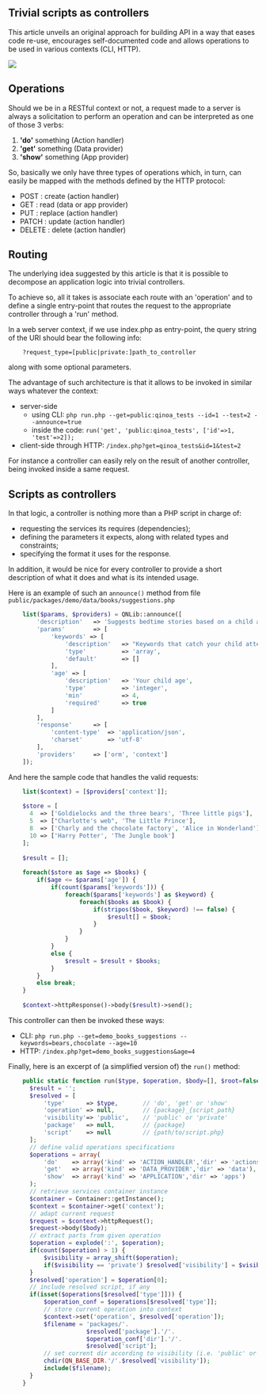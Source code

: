 ## Trivial scripts as controllers

This article unveils an original approach for building API in a way that eases code re-use, encourages self-documented code and allows operations to be used in various contexts (CLI, HTTP).

![](//i.imgur.com/wUwqlDWl.jpg)

## Operations

Should we be in a RESTful context or not, a request made to a server is always a solicitation to perform an operation and can be interpreted as one of those 3 verbs:

1.  **'do'** something (Action handler)
2.  **'get'** something (Data provider)
3.  **'show'** something (App provider)

So, basically we only have three types of operations which, in turn, can easily be mapped with the methods defined by the HTTP protocol:

*   POST : create (action handler)
*   GET : read (data or app provider)
*   PUT : replace (action handler)
*   PATCH : update (action handler)
*   DELETE : delete (action handler)

## Routing

The underlying idea suggested by this article is that it is possible to decompose an application logic into trivial controllers.

To achieve so, all it takes is associate each route with an 'operation' and to define a single entry-point that routes the request to the appropriate controller through a 'run' method.

In a web server context, if we use index.php as entry-point, the query string of the URI should bear the following info:
```
    ?request_type=[public|private:]path_to_controller
```

along with some optional parameters.

The advantage of such architecture is that it allows to be invoked in similar ways whatever the context:

*   server-side
    *   using CLI: `php run.php --get=public:qinoa_tests --id=1 --test=2 --announce=true`
    *   inside the code: `run('get', 'public:qinoa_tests', ['id'=>1, 'test'=>2]);`
*   client-side through HTTP: `/index.php?get=qinoa_tests&id=1&test=2`

For instance a controller can easily rely on the result of another controller, being invoked inside a same request.

## Scripts as controllers

In that logic, a controller is nothing more than a PHP script in charge of:

*   requesting the services its requires (dependencies);
*   defining the parameters it expects, along with related types and constraints;
*   specifying the format it uses for the response.

In addition, it would be nice for every controller to provide a short description of what it does and what is its intended usage.

Here is an example of such an `announce()` method from file `public/packages/demo/data/books/suggestions.php`
```php
    list($params, $providers) = QNLib::announce([
        'description'   => 'Suggests bedtime stories based on a child age and interest',
        'params'        => [
            'keywords' => [
                'description'   => "Keywords that catch your child attention",
                'type'          => 'array',
                'default'       => []
            ],
            'age' => [
                'description'   => 'Your child age',
                'type'          => 'integer',
                'min'           => 4,
                'required'      => true
            ]
        ],
        'response'      => [
            'content-type'  => 'application/json',
            'charset'       => 'utf-8'
        ],
        'providers'     => ['orm', 'context'] 
    ]);
```

And here the sample code that handles the valid requests:
```php
    list($context) = [$providers['context']];
    
    $store = [
      4  => ['Goldielocks and the three bears', 'Three little pigs'],
      5  => ["Charlotte's web", 'The Little Prince'],
      8  => ['Charly and the chocolate factory', 'Alice in Wonderland'],
      10 => ['Harry Potter', 'The Jungle book']
    ];
    
    $result = [];
    
    foreach($store as $age => $books) {
        if($age <= $params['age']) {
            if(count($params['keywords'])) {
                foreach($params['keywords'] as $keyword) {
                    foreach($books as $book) {
                        if(stripos($book, $keyword) !== false) {
                            $result[] = $book;
                        }
                    }
                }
            }
            else {
                $result = $result + $books;
            }
        }
        else break;
    }
    
    $context->httpResponse()->body($result)->send();
```

This controller can then be invoked these ways:

*   CLI: `php run.php --get=demo_books_suggestions --keywords=bears,chocolate --age=10`
*   HTTP: `/index.php?get=demo_books_suggestions&age=4`

Finally, here is an excerpt of (a simplified version of) the `run()` method:
```php
    public static function run($type, $operation, $body=[], $root=false) {
      $result = '';
      $resolved = [
          'type'      => $type,       // 'do', 'get' or 'show'
          'operation' => null,        // {package}_{script_path}
          'visibility'=> 'public',    // 'public' or 'private'
          'package'   => null,        // {package}   
          'script'    => null         // {path/to/script.php}
      ];
      // define valid operations specifications
      $operations = array(
          'do'    => array('kind' => 'ACTION_HANDLER','dir' => 'actions'),    
          'get'   => array('kind' => 'DATA_PROVIDER','dir' => 'data'), 
          'show'  => array('kind' => 'APPLICATION','dir' => 'apps')  
      );
      // retrieve services container instance   
      $container = Container::getInstance();    
      $context = $container->get('context');
      // adapt current request
      $request = $context->httpRequest();
      $request->body($body);
      // extract parts from given operation
      $operation = explode(':', $operation);
      if(count($operation) > 1) {
          $visibility = array_shift($operation);
          if($visibility == 'private') $resolved['visibility'] = $visibility;
      }
      $resolved['operation'] = $operation[0];
      // include resolved script, if any
      if(isset($operations[$resolved['type']])) {
          $operation_conf = $operations[$resolved['type']];
          // store current operation into context
          $context->set('operation', $resolved['operation']);
          $filename = 'packages/'.
                      $resolved['package'].'/'.
                      $operation_conf['dir'].'/'.
                      $resolved['script'];
          // set current dir according to visibility (i.e. 'public' or 'private')
          chdir(QN_BASE_DIR.'/'.$resolved['visibility']);
          include($filename); 
      }
    }
```